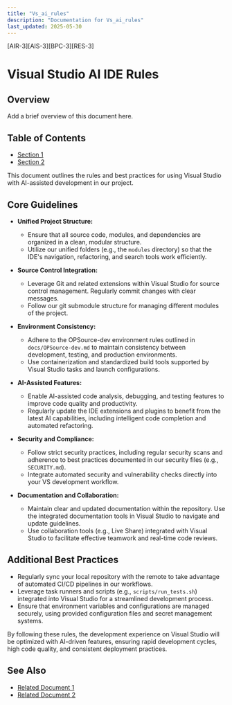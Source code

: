 ```yaml
---
title: "Vs_ai_rules"
description: "Documentation for Vs_ai_rules"
last_updated: 2025-05-30
---
```

[AIR-3][AIS-3][BPC-3][RES-3]


<!-- markdownlint-disable MD013 line-length -->

# Visual Studio AI IDE Rules

## Overview

Add a brief overview of this document here.

## Table of Contents

- [Section 1](#section-1)
- [Section 2](#section-2)


This document outlines the rules and best practices for using Visual Studio with AI-assisted development in our project.

## Core Guidelines

- **Unified Project Structure:**
  - Ensure that all source code, modules, and dependencies are organized in a clean, modular structure.
  - Utilize our unified folders (e.g., the `modules` directory) so that the IDE's navigation, refactoring, and search tools work efficiently.

- **Source Control Integration:**
  - Leverage Git and related extensions within Visual Studio for source control management. Regularly commit changes with clear messages.
  - Follow our git submodule structure for managing different modules of the project.

- **Environment Consistency:**
  - Adhere to the OPSource-dev environment rules outlined in `docs/OPSource-dev.md` to maintain consistency between development, testing, and production environments.
  - Use containerization and standardized build tools supported by Visual Studio tasks and launch configurations.

- **AI-Assisted Features:**
  - Enable AI-assisted code analysis, debugging, and testing features to improve code quality and productivity.
  - Regularly update the IDE extensions and plugins to benefit from the latest AI capabilities, including intelligent code completion and automated refactoring.

- **Security and Compliance:**
  - Follow strict security practices, including regular security scans and adherence to best practices documented in our security files (e.g., `SECURITY.md`).
  - Integrate automated security and vulnerability checks directly into your VS development workflow.

- **Documentation and Collaboration:**
  - Maintain clear and updated documentation within the repository. Use the integrated documentation tools in Visual Studio to navigate and update guidelines.
  - Use collaboration tools (e.g., Live Share) integrated with Visual Studio to facilitate effective teamwork and real-time code reviews.

## Additional Best Practices

- Regularly sync your local repository with the remote to take advantage of automated CI/CD pipelines in our workflows.
- Leverage task runners and scripts (e.g., `scripts/run_tests.sh`) integrated into Visual Studio for a streamlined development process.
- Ensure that environment variables and configurations are managed securely, using provided configuration files and secret management systems.

By following these rules, the development experience on Visual Studio will be optimized with AI-driven features, ensuring rapid development cycles, high code quality, and consistent deployment practices.

## See Also

- [Related Document 1](./INSTALLATION.md)
- [Related Document 2](../INSTALLATION_REVIEW.md)
